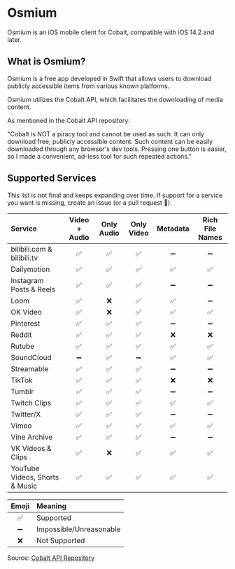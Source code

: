 # Osmium

Osmium is an iOS mobile client for Cobalt, compatible with iOS 14.2 and later.

## What is Osmium?

Osmium is a free app developed in Swift that allows users to download publicly accessible items from various known platforms.

Osmium utilizes the Cobalt API, which facilitates the downloading of media content.

As mentioned in the Cobalt API repository:

"Cobalt is NOT a piracy tool and cannot be used as such. It can only download free, publicly accessible content. Such content can be easily downloaded through any browser's dev tools. Pressing one button is easier, so I made a convenient, ad-less tool for such repeated actions."

## Supported Services

This list is not final and keeps expanding over time. If support for a service you want is missing, create an issue (or a pull request 👀).

| Service                        | Video + Audio | Only Audio | Only Video | Metadata | Rich File Names |
| :----------------------------- | :-----------: | :--------: | :--------: | :------: | :-------------: |
| bilibili.com & bilibili.tv     |       ✅       |     ✅     |     ✅     |    ➖    |       ➖        |
| Dailymotion                    |       ✅       |     ✅     |     ✅     |    ✅    |       ✅        |
| Instagram Posts & Reels        |       ✅       |     ✅     |     ✅     |    ➖    |       ➖        |
| Loom                           |       ✅       |     ❌     |     ✅     |    ✅    |       ➖        |
| OK Video                       |       ✅       |     ❌     |     ✅     |    ✅    |       ✅        |
| Pinterest                      |       ✅       |     ✅     |     ✅     |    ➖    |       ➖        |
| Reddit                         |       ✅       |     ✅     |     ✅     |    ❌    |       ❌        |
| Rutube                         |       ✅       |     ✅     |     ✅     |    ✅    |       ✅        |
| SoundCloud                     |       ➖       |     ✅     |     ➖     |    ✅    |       ✅        |
| Streamable                     |       ✅       |     ✅     |     ✅     |    ➖    |       ➖        |
| TikTok                         |       ✅       |     ✅     |     ✅     |    ❌    |       ❌        |
| Tumblr                         |       ✅       |     ✅     |     ✅     |    ➖    |       ➖        |
| Twitch Clips                   |       ✅       |     ✅     |     ✅     |    ✅    |       ✅        |
| Twitter/X                      |       ✅       |     ✅     |     ✅     |    ➖    |       ➖        |
| Vimeo                          |       ✅       |     ✅     |     ✅     |    ✅    |       ✅        |
| Vine Archive                   |       ✅       |     ✅     |     ✅     |    ➖    |       ➖        |
| VK Videos & Clips              |       ✅       |     ❌     |     ✅     |    ✅    |       ✅        |
| YouTube Videos, Shorts & Music |       ✅       |     ✅     |     ✅     |    ✅    |       ✅        |

| Emoji   | Meaning                 |
| :-----: | :---------------------- |
|    ✅   | Supported               |
|    ➖   | Impossible/Unreasonable |
|    ❌   | Not Supported           |

Source: [Cobalt API Repository](https://github.com/imputnet/cobalt)
